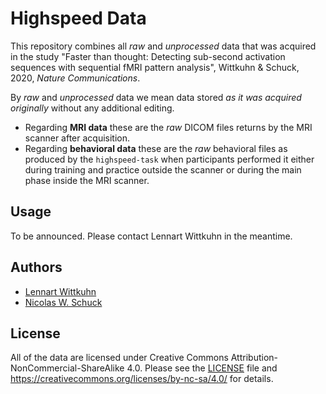 # Highspeed Data

This repository combines all *raw* and *unprocessed* data that was acquired in the study "Faster than thought: Detecting sub-second activation sequences with sequential fMRI pattern analysis", Wittkuhn & Schuck, 2020, *Nature Communications*.

By *raw* and *unprocessed* data we mean data stored *as it was acquired originally* without any additional editing.

- Regarding **MRI data** these are the *raw* DICOM files returns by the MRI scanner after acquisition.
- Regarding **behavioral data** these are the *raw* behavioral files as produced by the `highspeed-task` when participants performed it either during training and practice outside the scanner or during the main phase inside the MRI scanner.

## Usage

To be announced. Please contact Lennart Wittkuhn in the meantime.

## Authors

- [Lennart Wittkuhn](mailto:wittkuhn@mpib-berlin.mpg.de)
- [Nicolas W. Schuck](mailto:schuck@mpib-berlin.mpg.de)

## License

All of the data are licensed under Creative Commons Attribution-NonCommercial-ShareAlike 4.0.
Please see the [LICENSE](LICENSE) file and https://creativecommons.org/licenses/by-nc-sa/4.0/ for details.
